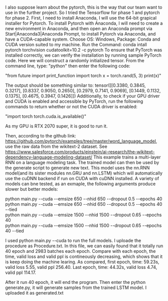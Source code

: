 I also suppose learn about the pytorch, this is the way that our team want to use in the further project. So I tried the Tensorflow for phase 1 and pytorch for phase 2. 
First, I need to install Anaconda, I will use the 64-bit grapical installer for Pytorch. 
To install Pytorch with Anaconda, I will need to create a new environment in Anaconda, and then open an Anaconda prompt via Start|Anaconda3|Anaconda Prompt, to install Pytorch via Anaconda, and have a CUDA-capable system. Choose OS: Windows, Package: Conda and CUDA version suited to my machine. Run the Command: conda intall pytorch torchvision cudatoolkit=10.2 -c pytorch To ensure that PyTorch was installed correctly, we can verify the installation by running sample PyTorch code. Here we will construct a randomly initialized tensor. From the command line, type: "python" then enter the following code:

"from future import print_function import torch x = torch.rand(5, 3) print(x)"

The output should be something similar to: tensor([[0.3380, 0.3845, 0.3217], [0.8337, 0.9050, 0.2650], [0.2979, 0.7141, 0.9069], [0.1449, 0.1132, 0.1375], [0.4675, 0.3947, 0.1426]]) Additionally, to check if your GPU driver and CUDA is enabled and accessible by PyTorch, run the following commands to return whether or not the CUDA driver is enabled:

"import torch torch.cuda.is_available()"

As my GPU is RTX 2070 super, it is good to run it.

Then, according to the github link: https://github.com/pytorch/examples/tree/master/word_language_model, use the raw data from the wikitext-2 dataset. See https://www.salesforce.com/products/einstein/ai-research/the-wikitext-dependency-language-modeling-dataset/
This example trains a multi-layer RNN on a language modeling task. The trained model can then be used by the generate script to generate new text.
This model uses the nn.RNN model(and its sister modules nn.GRU and nn.LSTM) which will automatically use the cuDNN backend if run on CUDA with cuDNN installed.
A variety of models can bne tested, as an exmaple, the following arguments produce slower but better models:

python main.py --cuda --emsize 650 --nhid 650 --dropout 0.5 --epochs 40           
python main.py --cuda --emsize 650 --nhid 650 --dropout 0.5 --epochs 40 --tied    
python main.py --cuda --emsize 1500 --nhid 1500 --dropout 0.65 --epochs 40        
python main.py --cuda --emsize 1500 --nhid 1500 --dropout 0.65 --epochs 40 --tied 

I used python main.py --cuda to run the full models. I uploade the procedure as Procedure.txt. In this file, we can easily found that it totally run 40 epoch and 2983 batches each epoch. Compare with each epoch, the time, valid loss and valid ppl is contineously decreasing, which shows that it is keep doing the machine learing. As compared, first epoch, time: 59.23s, valid loss 5.55, valid ppl 256.40. Last epoch, time: 44.32s, valid loss 4.74, valid ppl 114.17.

After it run 40 epoch, it will end the program. Then enter the python generate.py, it will generate samples from the trained LSTM model. I uploaded it as generated.txt


